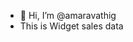 - 👋 Hi, I’m @amaravathig
- This is Widget sales data

<!---
amaravathig/amaravathig is a ✨ special ✨ repository because its `README.md` (this file) appears on your GitHub profile.
You can click the Preview link to take a look at your changes.
--->
